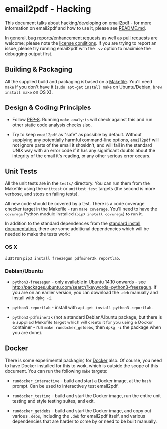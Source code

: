 # email2pdf - Hacking

This document talks about hacking/developing on email2pdf - for more
information on email2pdf and how to use it, please see
[README.md](https://github.com/andrewferrier/email2pdf/blob/master/README.md).

In general, [bug reports/enhancement
requests](https://github.com/andrewferrier/email2pdf/issues) as well as [pull
requests](https://github.com/andrewferrier/email2pdf/pulls) are welcome;
please note the [license
conditions](https://github.com/andrewferrier/email2pdf/blob/master/LICENSE.txt).
If you are trying to report an issue, please try running email2pdf with the
`-vv` option to maximise the debugging output first.

## Building & Packaging

All the supplied build and packaging is based on a
[Makefile](https://github.com/andrewferrier/email2pdf/blob/master/Makefile).
You'll need `make` if you don't have it (`sudo apt-get install make` on
Ubuntu/Debian, `brew install make` on OS X).

## Design & Coding Principles

* Follow [PEP-8](https://www.python.org/dev/peps/pep-0008/). Running `make
  analysis` will check against this and run other static code analysis checks
  also.

* Try to keep `email2pdf` as "safe" as possible by default. Without supplying
  any potentially harmful command-line options, `email2pdf` will not ignore
  parts of the email it shouldn't, and will fail in the standard UNIX way with
  an error code if it has any significant doubts about the integrity of the
  email it's reading, or any other serious error occurs.

## Unit Tests

All the unit tests are in the `tests/` directory. You can run them from the
Makefile using the `unittest` or `unittest_test` targets (the second is more
verbose, and stops on failing tests).

All new code should be covered by a test. There is a code coverage checker
target in the Makefile - run `make coverage`. You'll need to have the
`coverage` Python module installed (`pip3 install coverage`) to run it.

In addition to the standard dependencies from the [standard install
documentation](https://github.com/andrewferrier/email2pdf/blob/master/README.md),
there are some additional dependencies which will be needed to make the tests
work:

### OS X

Just run `pip3 install freezegun pdfminer3k reportlab`.

### Debian/Ubuntu

* `python3-freezegun` - only available in Ubuntu 14.10 onwards - see
  http://packages.ubuntu.com/search?keywords=python3-freezegun. If you are on
  an earlier version, you can download the `.deb` manually and install with
  `dpkg -i`.

* `python3-reportlab` - install with `apt-get install python3-reportlab`.

* `python3-pdfminer3k` (not a standard Debian/Ubuntu package, but there is a
  supplied Makefile target which will create it for you using a Docker
  container - run `make rundocker_getdebs`, then `dpkg -i` the package when
  you are done).

## Docker

There is some experimental packaging for [Docker](https://www.docker.com/)
also. Of course, you need to have Docker installed for this to work, which is
outside the scope of this document. You can run the following `make` targets:

* `rundocker_interactive` - build and start a Docker image, at the `bash`
  prompt. Can be used to interactively test email2pdf.

* `rundocker_testing` - build and start the Docker image, run the entire unit
  testing and style testing suites, and exit.

* `rundocker_getdebs` - build and start the Docker image, and copy out various
  `.debs`, including the `.deb` for email2pdf itself, and various dependencies
  that are harder to come by or need to be built manually.
